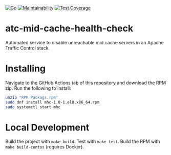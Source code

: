 [![Go](https://github.com/ARMmaster17/atc-mid-cache-health-check/actions/workflows/build.yml/badge.svg)](https://github.com/ARMmaster17/atc-mid-cache-health-check/actions/workflows/build.yml)
[![Maintainability](https://api.codeclimate.com/v1/badges/2b02133a5f8bd7909fb3/maintainability)](https://codeclimate.com/github/ARMmaster17/atc-mid-cache-health-check/maintainability)
[![Test Coverage](https://api.codeclimate.com/v1/badges/2b02133a5f8bd7909fb3/test_coverage)](https://codeclimate.com/github/ARMmaster17/atc-mid-cache-health-check/test_coverage)

# atc-mid-cache-health-check

Automated service to disable unreachable mid cache servers in an
Apache Traffic Control stack.

# Installing

Navigate to the GitHub Actions tab of this repository and download
the RPM zip. Run the following to install:
```bash
unzip "RPM Packags.rpm"
sudo dnf install mhc-1.0-1.el8.x86_64.rpm
sudo systemctl start mhc
```

# Local Development

Build the project with `make build`. Test with `make test`. Build
the RPM with `make build-centos` (requires Docker).
